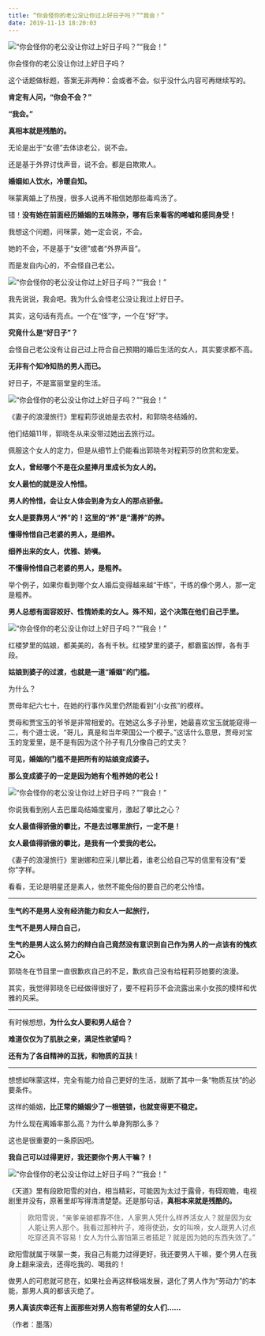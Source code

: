 ```yaml
---
title: “你会怪你的老公没让你过上好日子吗？”“我会！”
date: 2019-11-13 18:20:03
---
```

![“你会怪你的老公没让你过上好日子吗？”“我会！”](http://p9.pstatp.com/large/pgc-image/15369739208587f0e9495ca)
 


 你会怪你的老公没让你过上好日子吗？

 这个话题做标题，答案无非两种：会或者不会。似乎没什么内容可再继续写的。

 **肯定有人问，“你会不会？”**

 **“我会。”**

 **真相本就是残酷的。**

 无论是出于“女德”去体谅老公，说不会。

 还是基于外界讨伐声音，说不会。都是自欺欺人。

 **婚姻如人饮水，冷暖自知。**

 咪蒙离婚上了热搜，很多人说再不相信她那些毒鸡汤了。

 错！**没有她在前面经历婚姻的五味陈杂，哪有后来看客的唏嘘和感同身受！**

 我想这个问题，问咪蒙，她一定会说，不会。

 她的不会，不是基于“女德”或者“外界声音”。

 而是发自内心的，不会怪自己老公。

![“你会怪你的老公没让你过上好日子吗？”“我会！”](http://p9.pstatp.com/large/pgc-image/1536973920875face332cf5)
 


 我先说说，我会吧。我为什么会怪老公没让我过上好日子。

 其实，这句话有亮点。一个在“怪”字，一个在“好”字。

 **究竟什么是“好日子”？**

 会怪自己老公没有让自己过上符合自己预期的婚后生活的女人，其实要求都不高。

 **无非有个知冷知热的男人而已。**

 好日子，不是富丽堂皇的生活。

![“你会怪你的老公没让你过上好日子吗？”“我会！”](http://p3.pstatp.com/large/pgc-image/1536973920855c108d392f9)
 


 《妻子的浪漫旅行》里程莉莎说她是去农村，和郭晓冬结婚的。

 他们结婚11年，郭晓冬从来没带过她出去旅行过。

 佩服这个女人的定力，但是从细节上仍能看出郭晓冬对程莉莎的欣赏和宠爱。

 **女人，曾经哪个不是在众星捧月里成长为女人的。**

 **女人最怕的就是没人怜惜。**

 **男人的怜惜，会让女人体会到身为女人的那点骄傲。**

 **女人是要靠男人“养”的！这里的“养”是“濡养”的养。**

 **懂得怜惜自己老婆的男人，是细养。**

 **细养出来的女人，优雅、娇嗔。**

 **不懂得怜惜自己老婆的男人，是粗养。**

 举个例子，如果你看到哪个女人婚后变得越来越“干练”，干练的像个男人，那一定是粗养。

 **男人总想有面容姣好、性情娇柔的女人。殊不知，这个决策在他们自己手里。**

![“你会怪你的老公没让你过上好日子吗？”“我会！”](http://p1.pstatp.com/large/pgc-image/1536973920869d281b91c7b)
 


 红楼梦里的姑娘，都美美的，各有千秋。红楼梦里的婆子，都霸蛮凶悍，各有手段。

 **姑娘到婆子的过渡，也就是一道“婚姻”的门槛。**

 为什么？

 贾母年纪六七十，在她的行事作风里仍然能看到“小女孩”的模样。

 贾母和贾宝玉的爷爷是非常相爱的。在她这么多子孙里，她最喜欢宝玉就能窥得一二，有个道士说，“哥儿，真是和当年荣国公一个模子。”这话什么意思，贾母对宝玉的宠爱里，是不是有因为这个孙子有几分像自己的丈夫？

 **可见，婚姻的门槛不是把所有的姑娘变成婆子。**

 **那么变成婆子的一定是因为她有个粗养她的老公！**

![“你会怪你的老公没让你过上好日子吗？”“我会！”](http://p3.pstatp.com/large/pgc-image/15369739208735ce6ee8409)
 


 你说我看到别人去巴厘岛结婚度蜜月，激起了攀比之心？

 **女人最值得骄傲的攀比，不是去过哪里旅行，一定不是！**

 **女人最值得骄傲的攀比，是我有一个爱我的老公。**

 《妻子的浪漫旅行》里谢娜和应采儿攀比着，谁老公给自己写的信里有没有“爱你”字样。

 看看，无论是明星还是素人，依然不能免俗的要自己的老公怜惜。

--- 

 **生气的不是男人没有经济能力和女人一起旅行，**

 **生气不是男人辩白自己，**

 **生气的是男人这么努力的辩白自己竟然没有意识到自己作为男人的一点该有的愧疚之心。**

 郭晓冬在节目里一直很歉疚自己的不足，歉疚自己没有给程莉莎她要的浪漫。

 其实，我觉得郭晓冬已经做得很好了，要不程莉莎不会流露出来小女孩的模样和优雅的风采。

--- 

 有时候想想，**为什么女人要和男人结合？**

 **难道仅仅为了肌肤之亲，满足性欲望吗？**

 **还有为了各自精神的互抚，和物质的互扶！**

--- 

 想想如咪蒙这样，完全有能力给自己更好的生活，就断了其中一条“物质互扶”的必要条件。

 这样的婚姻，**比正常的婚姻少了一根链锁，也就变得更不稳定。**

 为什么现在离婚率那么高？为什么单身狗那么多？

 这也是很重要的一条原因吧。

 **我自己可以过得更好，我还要你个男人干嘛？！**

![“你会怪你的老公没让你过上好日子吗？”“我会！”](http://p9.pstatp.com/large/pgc-image/15369739208816d994c7eef)
 


 《天道》里有段欧阳雪的对白，相当精彩，可能因为太过于露骨，有碍观瞻，电视剧里并没有，原著里却写得清清楚楚。还是那句话，**真相本来就是残酷的。**

> 欧阳雪说，“亲爹亲娘都靠不住，人家男人凭什么样养活女人？就是因为女人能让男人那个。我看过那种片子，难得使劲，女的叫唤，女人跟男人讨点吃穿还真不容易！女人为什么害怕第三者插足？就是因为她的东西失效了。”

 欧阳雪就属于咪蒙一类，我自己有能力过得更好，我还要男人干嘛，要个男人在我身上翻来滚去，还得吃我的、喝我的！

 做男人的可悲就可悲在，如果社会再这样极端发展，退化了男人作为“劳动力”的本能，那男人真的都该灭绝了。

 **男人真该庆幸还有上面那些对男人抱有希望的女人们......**

 （作者：墨落）
